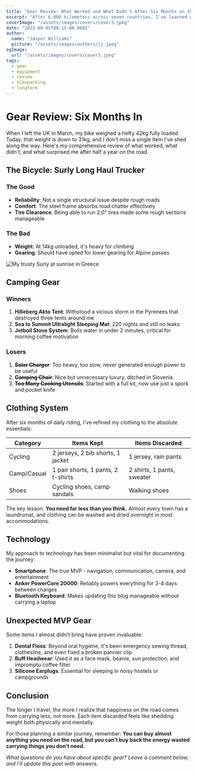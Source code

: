 ```yaml
---
title: "Gear Review: What Worked and What Didn't After Six Months on the Road"
excerpt: "After 6,000 kilometers across seven countries, I've learned what gear is essential, what was unnecessary, and what unexpectedly saved my journey."
coverImage: "/assets/images/covers/cover3.jpeg"
date: "2023-09-05T09:15:00.000Z"
author:
  name: "Jasper Williams"
  picture: "/assets/images/authors/jj.jpeg"
ogImage:
  url: "/assets/images/covers/cover3.jpeg"
tags:
  - gear
  - equipment
  - review
  - bikepacking
  - longterm
---
```


# Gear Review: Six Months In

When I left the UK in March, my bike weighed a hefty 42kg fully loaded. Today, that weight is down to 31kg, and I don't miss a single item I've shed along the way. Here's my comprehensive review of what worked, what didn't, and what surprised me after half a year on the road.

## The Bicycle: Surly Long Haul Trucker

### The Good
- **Reliability**: Not a single structural issue despite rough roads
- **Comfort**: The steel frame absorbs road chatter effectively
- **Tire Clearance**: Being able to run 2.0" tires made some rough sections manageable

### The Bad
- **Weight**: At 14kg unloaded, it's heavy for climbing
- **Gearing**: Should have opted for lower gearing for Alpine passes

![My trusty Surly at sunrise in Greece](/assets/images/covers/cover1.jpg)

## Camping Gear

### Winners
1. **Hilleberg Akto Tent**: Withstood a vicious storm in the Pyrenees that destroyed three tents around me
2. **Sea to Summit Ultralight Sleeping Mat**: 220 nights and still no leaks
3. **Jetboil Stove System**: Boils water in under 2 minutes, critical for morning coffee motivation

### Losers
1. ~~**Solar Charger**~~: Too heavy, too slow, never generated enough power to be useful
2. ~~**Camping Chair**~~: Nice but unnecessary luxury, ditched in Slovenia
3. ~~**Too Many Cooking Utensils**~~: Started with a full kit, now use just a spork and pocket knife

## Clothing System

After six months of daily riding, I've refined my clothing to the absolute essentials:

| Category | Items Kept | Items Discarded |
|----------|------------|-----------------|
| Cycling  | 2 jerseys, 2 bib shorts, 1 jacket | 1 jersey, rain pants |
| Camp/Casual | 1 pair shorts, 1 pants, 2 t-shirts | 2 shirts, 1 pants, sweater |
| Shoes | Cycling shoes, camp sandals | Walking shoes |

The key lesson: **You need far less than you think.** Almost every town has a laundromat, and clothing can be washed and dried overnight in most accommodations.

## Technology

My approach to technology has been minimalist but vital for documenting the journey:

- **Smartphone**: The true MVP - navigation, communication, camera, and entertainment
- **Anker PowerCore 20000**: Reliably powers everything for 3-4 days between charges
- **Bluetooth Keyboard**: Makes updating this blog manageable without carrying a laptop

## Unexpected MVP Gear

Some items I almost didn't bring have proven invaluable:

1. **Dental Floss**: Beyond oral hygiene, it's been emergency sewing thread, clothesline, and even fixed a broken pannier clip
2. **Buff Headwear**: Used it as a face mask, beanie, sun protection, and impromptu coffee filter
3. **Silicone Earplugs**: Essential for sleeping in noisy hostels or campgrounds

## Conclusion

The longer I travel, the more I realize that happiness on the road comes from carrying less, not more. Each item discarded feels like shedding weight both physically and mentally.

For those planning a similar journey, remember: **You can buy almost anything you need on the road, but you can't buy back the energy wasted carrying things you don't need.**

*What questions do you have about specific gear? Leave a comment below, and I'll update this post with answers.*